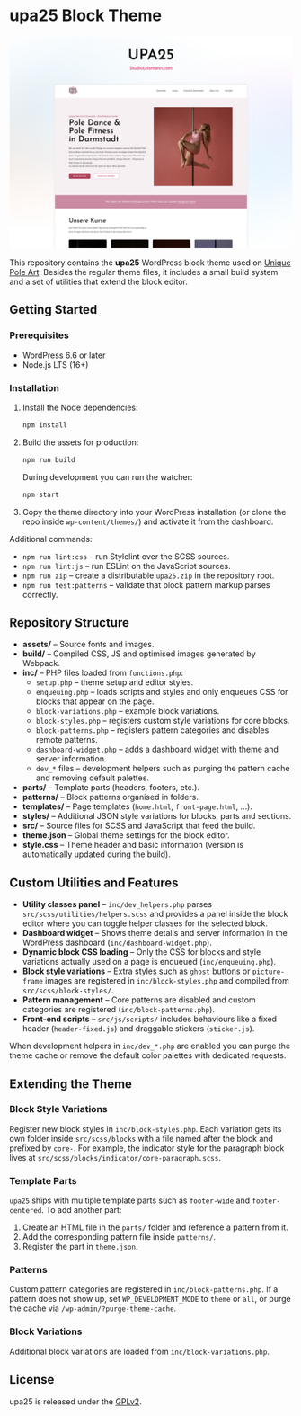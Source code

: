 # upa25 Block Theme

![Theme screenshot](screenshot.png)

This repository contains the **upa25** WordPress block theme used on
[Unique Pole Art](https://poledance-darmstadt.de). Besides the regular theme
files, it includes a small build system and a set of utilities that extend the
block editor.

## Getting Started

### Prerequisites

- WordPress 6.6 or later
- Node.js LTS (16+)

### Installation

1. Install the Node dependencies:
   ```bash
   npm install
   ```
2. Build the assets for production:
   ```bash
   npm run build
   ```
   During development you can run the watcher:
   ```bash
   npm start
   ```
3. Copy the theme directory into your WordPress installation (or clone the repo
   inside `wp-content/themes/`) and activate it from the dashboard.

Additional commands:

- `npm run lint:css` – run Stylelint over the SCSS sources.
- `npm run lint:js` – run ESLint on the JavaScript sources.
- `npm run zip` – create a distributable `upa25.zip` in the repository root.
- `npm run test:patterns` – validate that block pattern markup parses correctly.

## Repository Structure

- **assets/** – Source fonts and images.
- **build/** – Compiled CSS, JS and optimised images generated by Webpack.
- **inc/** – PHP files loaded from `functions.php`:
  - `setup.php` – theme setup and editor styles.
  - `enqueuing.php` – loads scripts and styles and only enqueues CSS for blocks that appear on the page.
  - `block-variations.php` – example block variations.
  - `block-styles.php` – registers custom style variations for core blocks.
  - `block-patterns.php` – registers pattern categories and disables remote patterns.
  - `dashboard-widget.php` – adds a dashboard widget with theme and server information.
  - `dev_*` files – development helpers such as purging the pattern cache and removing default palettes.
- **parts/** – Template parts (headers, footers, etc.).
- **patterns/** – Block patterns organised in folders.
- **templates/** – Page templates (`home.html`, `front-page.html`, …).
- **styles/** – Additional JSON style variations for blocks, parts and sections.
- **src/** – Source files for SCSS and JavaScript that feed the build.
- **theme.json** – Global theme settings for the block editor.
- **style.css** – Theme header and basic information (version is automatically updated during the build).

## Custom Utilities and Features

- **Utility classes panel** – `inc/dev_helpers.php` parses
  `src/scss/utilities/helpers.scss` and provides a panel inside the block editor
  where you can toggle helper classes for the selected block.
- **Dashboard widget** – Shows theme details and server information in the
  WordPress dashboard (`inc/dashboard-widget.php`).
- **Dynamic block CSS loading** – Only the CSS for blocks and style variations
  actually used on a page is enqueued (`inc/enqueuing.php`).
 - **Block style variations** – Extra styles such as `ghost` buttons or `picture-frame` images are registered in `inc/block-styles.php` and compiled from `src/scss/block-styles/`.
 - **Pattern management** – Core patterns are disabled and custom categories are registered (`inc/block-patterns.php`).
 - **Front‑end scripts** – `src/js/scripts/` includes behaviours like a fixed header (`header-fixed.js`) and draggable stickers (`sticker.js`).

When development helpers in `inc/dev_*.php` are enabled you can purge the theme
cache or remove the default color palettes with dedicated requests.

## Extending the Theme

### Block Style Variations

Register new block styles in `inc/block-styles.php`. Each variation gets its own
folder inside `src/scss/blocks` with a file named after the block and prefixed by
`core-`. For example, the indicator style for the paragraph block lives at
`src/scss/blocks/indicator/core-paragraph.scss`.

### Template Parts

`upa25` ships with multiple template parts such as `footer-wide` and
`footer-centered`. To add another part:

1. Create an HTML file in the `parts/` folder and reference a pattern from it.
2. Add the corresponding pattern file inside `patterns/`.
3. Register the part in `theme.json`.

### Patterns

Custom pattern categories are registered in `inc/block-patterns.php`. If a
pattern does not show up, set `WP_DEVELOPMENT_MODE` to `theme` or `all`, or purge
the cache via `/wp-admin/?purge-theme-cache`.

### Block Variations

Additional block variations are loaded from `inc/block-variations.php`.

## License

upa25 is released under the [GPLv2](LICENSE).
